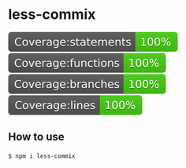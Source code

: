 # less-commix

![statements](./reports/badge-statements.svg)
![functions](./reports/badge-functions.svg)
![branches](./reports/badge-branches.svg)
![lines](./reports/badge-lines.svg)

## How to use

```
$ npm i less-commix
```
